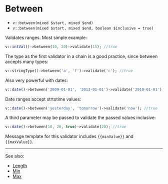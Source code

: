 # Between

- `v::between(mixed $start, mixed $end)`
- `v::between(mixed $start, mixed $end, boolean $inclusive = true)`

Validates ranges. Most simple example:

```php
v::intVal()->between(10, 20)->validate(15); //true
```

The type as the first validator in a chain is a good practice,
since between accepts many types:

```php
v::stringType()->between('a', 'f')->validate('c'); //true
```

Also very powerful with dates:

```php
v::date()->between('2009-01-01', '2013-01-01')->validate('2010-01-01'); //true
```

Date ranges accept strtotime values:

```php
v::date()->between('yesterday', 'tomorrow')->validate('now'); //true
```

A third parameter may be passed to validate the passed values inclusive:

```php
v::date()->between(10, 20, true)->validate(20); //true
```

Message template for this validator includes `{{minValue}}` and `{{maxValue}}`.

***
See also:

  * [Length](Length.md)
  * [Min](Min.md)
  * [Max](Max.md)
